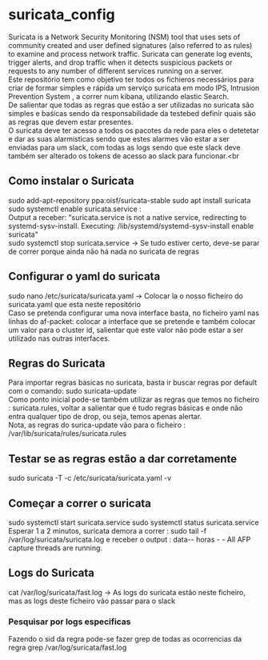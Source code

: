 # suricata_config
Suricata is a Network Security Monitoring (NSM) tool that uses sets of community created and user defined signatures (also referred to as rules) to examine and process network traffic. Suricata can generate log events, trigger alerts, and drop traffic when it detects suspicious packets or requests to any number of different services running on a server.<br>
Este repositório tem como objetivo ter todos os fichieros necessários para criar de formar simples e rápida um serviço suricata em modo IPS, Intrusion Prevention System , a correr num kibana, utilizando elastic Search.<br>
De salientar que todas as regras que estão a ser utilizadas no suricata são simples e baśicas sendo da responsabilidade da testebed definir quais são as regras que devem estar presentes.<br>
O suricata deve ter acesso a todos os pacotes da rede para eles o detetetar e dar as suas alarmisticas sendo que estes alarmes vão estar a ser enviadas para um slack, com todas as logs sendo que este slack deve também ser alterado os tokens de acesso ao slack para funcionar.<br
>

<h2> Como instalar o Suricata </h2>
sudo add-apt-repository ppa:oisf/suricata-stable
sudo apt install suricata
sudo systemctl enable suricata.service : <br>
Output a receber:  "suricata.service is not a native service, redirecting to systemd-sysv-install.
Executing: /lib/systemd/systemd-sysv-install enable suricata" <br>
sudo systemctl stop suricata.service  -> Se tudo estiver certo, deve-se parar de correr porque ainda não há nada no suricata de regras

<h2> Configurar o yaml do suricata </h2>
sudo nano /etc/suricata/suricata.yaml  -> Colocar la o nosso ficheiro do suricata.yaml que esta neste repositório <br>
Caso se pretenda configurar uma nova interface basta, no ficheiro yaml nas linhas do af-packet: colocar a interface que se pretende e também colocar um valor para o cluster id, salientar que este valor não pode estar a ser utilizado nas outras interfaces.<br>

<h2> Regras do Suricata </h2>
Para importar regras basicas no suricata, basta ir buscar regras por default com o comando: sudo suricata-update<br>
Como ponto inicial pode-se também utilizar as regras que temos no ficheiro : suricata.rules, voltar a salientar que é tudo regras básicas e onde não entra qualquer tipo de drop, ou seja, temos apenas alertar.<br>
Nota, as regras do surica-update vão para o ficheiro : /var/lib/suricata/rules/suricata.rules <br>

<h2> Testar se as regras estão a dar corretamente </h2>
	sudo suricata -T -c /etc/suricata/suricata.yaml -v

<h2> Começar a correr o suricata </h2>
	sudo systemctl start suricata.service
	sudo systemctl status suricata.service
  Esperar 1 a 2 minutos, suricata demora a correr :
    sudo tail -f /var/log/suricata/suricata.log  e receber o output : data-- horas - <Info> - All AFP capture threads are running.
  
  <h2> Logs do Suricata </h2>
cat  /var/log/suricata/fast.log -> As logs do suricata estão neste ficheiro, mas as logs deste ficheiro vão passar para o slack
  <h3> Pesquisar por logs especificas </h3>
  Fazendo o sid da regra pode-se fazer grep de todas as ocorrencias da regra
   grep <sid_number> /var/log/suricata/fast.log
 
